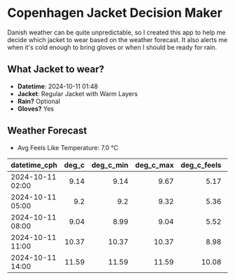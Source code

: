 
# Copenhagen Jacket Decision Maker

Danish weather can be quite unpredictable, so I created this app to help me decide which jacket to wear based on the weather forecast. 
It also alerts me when it's cold enough to bring gloves or when I should be ready for rain.

## What Jacket to wear?

- **Datetime**: 2024-10-11 01:48
- **Jacket**: Regular Jacket with Warm Layers
- **Rain?** Optional
- **Gloves?** Yes

## Weather Forecast
- Avg Feels Like Temperature: 7.0 °C

| datetime_cph     |   deg_c |   deg_c_min |   deg_c_max |   deg_c_feels | weather   | wind   | rain   |
|:-----------------|--------:|------------:|------------:|--------------:|:----------|:-------|:-------|
| 2024-10-11 02:00 |    9.14 |        9.14 |        9.67 |          5.17 | Clouds    | High   | None   |
| 2024-10-11 05:00 |    9.2  |        9.2  |        9.32 |          5.36 | Clouds    | High   | None   |
| 2024-10-11 08:00 |    9.04 |        8.99 |        9.04 |          5.52 | Rain      | High   | Low    |
| 2024-10-11 11:00 |   10.37 |       10.37 |       10.37 |          8.98 | Clear     | High   | None   |
| 2024-10-11 14:00 |   11.59 |       11.59 |       11.59 |         10.08 | Rain      | High   | Low    |
        
